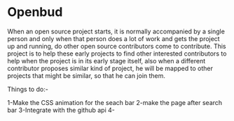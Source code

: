 # Openbud
When an open source project starts, it is normally accompanied by a single person and only when that person does a lot of work and gets the project up and running, do other open source contributors come to contribute. This project is to help these early projects to find other interested contributors to help when the project is in its early stage itself, also when a different contributor proposes similar kind of project, he will be mapped to other projects that might be similar, so that he can join them.



Things to do:-

1-Make the CSS animation for the seach bar
2-make the page after search bar
3-Integrate with the github api
4-
